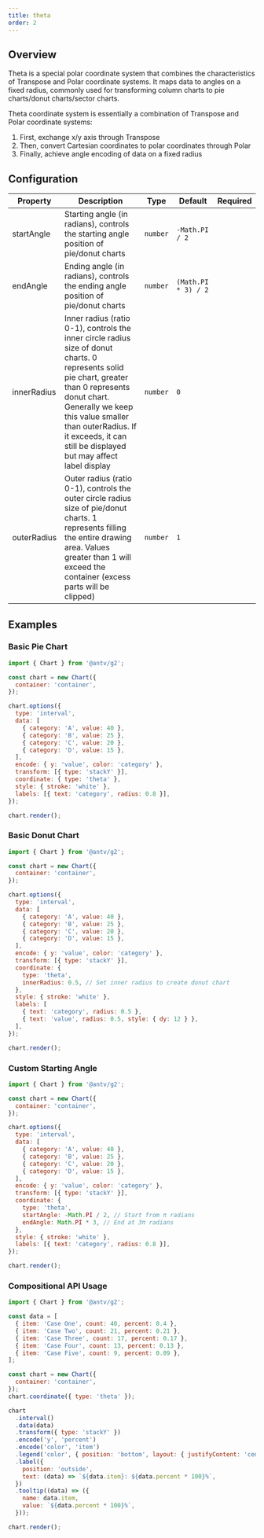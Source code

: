 ```yaml
---
title: theta
order: 2
---
```


## Overview

Theta is a special polar coordinate system that combines the characteristics of Transpose and Polar coordinate systems. It maps data to angles on a fixed radius, commonly used for transforming column charts to pie charts/donut charts/sector charts.

Theta coordinate system is essentially a combination of Transpose and Polar coordinate systems:

1. First, exchange x/y axis through Transpose
2. Then, convert Cartesian coordinates to polar coordinates through Polar
3. Finally, achieve angle encoding of data on a fixed radius

## Configuration

| Property    | Description                                                                                                                                                   | Type     | Default             | Required |
| ----------- | ------------------------------------------------------------------------------------------------------------------------------------------------------------- | -------- | ------------------- | -------- |
| startAngle  | Starting angle (in radians), controls the starting angle position of pie/donut charts                                                                        | `number` | `-Math.PI / 2`      |          |
| endAngle    | Ending angle (in radians), controls the ending angle position of pie/donut charts                                                                            | `number` | `(Math.PI * 3) / 2` |          |
| innerRadius | Inner radius (ratio 0-1), controls the inner circle radius size of donut charts. 0 represents solid pie chart, greater than 0 represents donut chart. Generally we keep this value smaller than outerRadius. If it exceeds, it can still be displayed but may affect label display | `number` | `0`                 |          |
| outerRadius | Outer radius (ratio 0-1), controls the outer circle radius size of pie/donut charts. 1 represents filling the entire drawing area. Values greater than 1 will exceed the container (excess parts will be clipped) | `number` | `1`                 |          |

## Examples

### Basic Pie Chart

```js | ob { autoMount: true }
import { Chart } from '@antv/g2';

const chart = new Chart({
  container: 'container',
});

chart.options({
  type: 'interval',
  data: [
    { category: 'A', value: 40 },
    { category: 'B', value: 25 },
    { category: 'C', value: 20 },
    { category: 'D', value: 15 },
  ],
  encode: { y: 'value', color: 'category' },
  transform: [{ type: 'stackY' }],
  coordinate: { type: 'theta' },
  style: { stroke: 'white' },
  labels: [{ text: 'category', radius: 0.8 }],
});

chart.render();
```

### Basic Donut Chart

```js | ob { autoMount: true }
import { Chart } from '@antv/g2';

const chart = new Chart({
  container: 'container',
});

chart.options({
  type: 'interval',
  data: [
    { category: 'A', value: 40 },
    { category: 'B', value: 25 },
    { category: 'C', value: 20 },
    { category: 'D', value: 15 },
  ],
  encode: { y: 'value', color: 'category' },
  transform: [{ type: 'stackY' }],
  coordinate: {
    type: 'theta',
    innerRadius: 0.5, // Set inner radius to create donut chart
  },
  style: { stroke: 'white' },
  labels: [
    { text: 'category', radius: 0.5 },
    { text: 'value', radius: 0.5, style: { dy: 12 } },
  ],
});

chart.render();
```

### Custom Starting Angle

```js | ob { autoMount: true }
import { Chart } from '@antv/g2';

const chart = new Chart({
  container: 'container',
});

chart.options({
  type: 'interval',
  data: [
    { category: 'A', value: 40 },
    { category: 'B', value: 25 },
    { category: 'C', value: 20 },
    { category: 'D', value: 15 },
  ],
  encode: { y: 'value', color: 'category' },
  transform: [{ type: 'stackY' }],
  coordinate: {
    type: 'theta',
    startAngle: -Math.PI / 2, // Start from π radians
    endAngle: Math.PI * 3, // End at 3π radians
  },
  style: { stroke: 'white' },
  labels: [{ text: 'category', radius: 0.8 }],
});

chart.render();
```

### Compositional API Usage

```js | ob { autoMount: true }
import { Chart } from '@antv/g2';

const data = [
  { item: 'Case One', count: 40, percent: 0.4 },
  { item: 'Case Two', count: 21, percent: 0.21 },
  { item: 'Case Three', count: 17, percent: 0.17 },
  { item: 'Case Four', count: 13, percent: 0.13 },
  { item: 'Case Five', count: 9, percent: 0.09 },
];

const chart = new Chart({
  container: 'container',
});
chart.coordinate({ type: 'theta' });

chart
  .interval()
  .data(data)
  .transform({ type: 'stackY' })
  .encode('y', 'percent')
  .encode('color', 'item')
  .legend('color', { position: 'bottom', layout: { justifyContent: 'center' } })
  .label({
    position: 'outside',
    text: (data) => `${data.item}: ${data.percent * 100}%`,
  })
  .tooltip((data) => ({
    name: data.item,
    value: `${data.percent * 100}%`,
  }));

chart.render();
```

